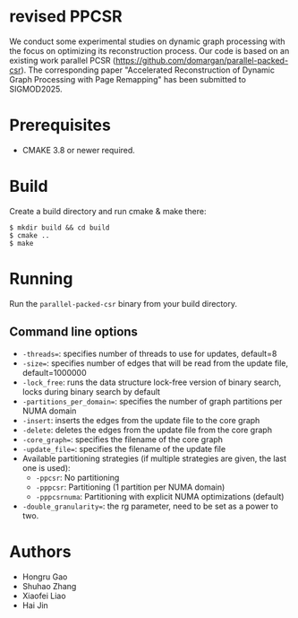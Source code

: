 # revised PPCSR
We conduct some experimental studies on dynamic graph processing with the focus on optimizing its reconstruction process. Our code is based on an existing work parallel PCSR (https://github.com/domargan/parallel-packed-csr). The corresponding paper "Accelerated Reconstruction of Dynamic Graph Processing with Page Remapping" has been submitted to SIGMOD2025.

# Prerequisites
* CMAKE 3.8 or newer required.

# Build
Create a build directory and run cmake & make there:
```
$ mkdir build && cd build
$ cmake ..
$ make
```
# Running
Run the `parallel-packed-csr` binary from your build directory.

## Command line options
* `-threads=`: specifies number of threads to use for updates, default=8
* `-size=`: specifies number of edges that will be read from the update file, default=1000000
* `-lock_free`: runs the data structure lock-free version of binary search, locks during binary search by default
* `-partitions_per_domain=`: specifies the number of graph partitions per NUMA domain
* `-insert`: inserts the edges from the update file to the core graph
* `-delete`: deletes the edges from the update file from the core graph
* `-core_graph=`: specifies the filename of the core graph
* `-update_file=`: specifies the filename of the update file
* Available partitioning strategies (if multiple strategies are given, the last one is used):
  * `-ppcsr`: No partitioning
  * `-pppcsr`: Partitioning (1 partition per NUMA domain)
  * `-pppcsrnuma`: Partitioning with explicit NUMA optimizations (default)
* `-double_granularity=`: the rg parameter, need to be set as a power to two.

# Authors
* Hongru Gao
* Shuhao Zhang 
* Xiaofei Liao
* Hai Jin


